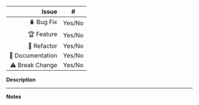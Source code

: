 <!--
Thank you for contributing with this PR!

- Please link to the issue in hand. If the subject in question have no issue, please consider opening one for history tracking.
- Please provide a clear and objective description of the work done.
- Mak sure the PR **passes** all CI checks. Code changes should have respective tests added.
-->

| Issue | # |
| -----: | :-----: |
| :beetle: Bug Fix | Yes/No |
| :trophy: Feature | Yes/No |
| :pencil: Refactor | Yes/No |
| :open_book: Documentation | Yes/No |
| :warning: Break Change | Yes/No |

**Description**
<!-- descriptive text on the changes made -->

---

**Notes**
<!-- testing notes, conditions, expcted behavour -->
<!-- consider adding screenshots or videos if helpful -->
